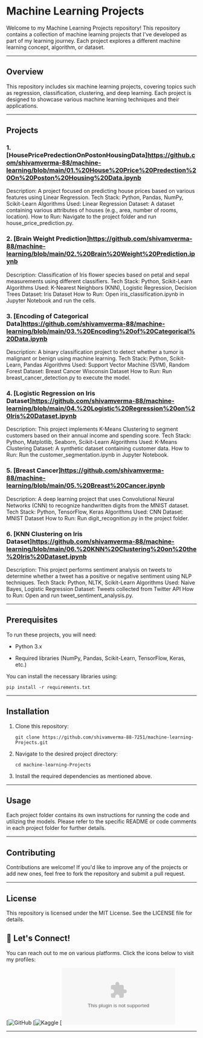 # Machine Learning Projects

Welcome to my Machine Learning Projects repository! This repository contains a collection of machine learning projects that I've developed as part of my learning journey. Each project explores a different machine learning concept, algorithm, or dataset.

---

## Overview

This repository includes six machine learning projects, covering topics such as regression, classification, clustering, and deep learning. Each project is designed to showcase various machine learning techniques and their applications.

---

## Projects

### 1. [HousePricePredectionOnPostonHousingData]https://github.com/shivamverma-88/machine-learning/blob/main/01.%20House%20Price%20Predection%20On%20Poston%20Housing%20Data.ipynb

Description: A project focused on predicting house prices based on various features using Linear Regression.
Tech Stack: Python, Pandas, NumPy, Scikit-Learn
Algorithms Used: Linear Regression
Dataset: A dataset containing various attributes of houses (e.g., area, number of rooms, location).
How to Run: Navigate to the project folder and run house_price_prediction.py.

### 2. [Brain Weight Prediction]https://github.com/shivamverma-88/machine-learning/blob/main/02.%20Brain%20Weight%20Prediction.ipynb

Description: Classification of Iris flower species based on petal and sepal measurements using different classifiers.
Tech Stack: Python, Scikit-Learn
Algorithms Used: K-Nearest Neighbors (KNN), Logistic Regression, Decision Trees
Dataset: Iris Dataset
How to Run: Open iris_classification.ipynb in Jupyter Notebook and run the cells.

### 3. [Encoding of Categorical Data]https://github.com/shivamverma-88/machine-learning/blob/main/03.%20Encoding%20of%20Categorical%20Data.ipynb

Description: A binary classification project to detect whether a tumor is malignant or benign using machine learning.
Tech Stack: Python, Scikit-Learn, Pandas
Algorithms Used: Support Vector Machine (SVM), Random Forest
Dataset: Breast Cancer Wisconsin Dataset
How to Run: Run breast_cancer_detection.py to execute the model.

### 4. [Logistic Regression on Iris Dataset]https://github.com/shivamverma-88/machine-learning/blob/main/04.%20Logistic%20Regression%20on%20Iris%20Dataset.ipynb

Description: This project implements K-Means Clustering to segment customers based on their annual income and spending score.
Tech Stack: Python, Matplotlib, Seaborn, Scikit-Learn
Algorithms Used: K-Means Clustering
Dataset: A synthetic dataset containing customer data.
How to Run: Run the customer_segmentation.ipynb in Jupyter Notebook.

### 5. [Breast Cancer]https://github.com/shivamverma-88/machine-learning/blob/main/05.%20Breast%20Cancer.ipynb

Description: A deep learning project that uses Convolutional Neural Networks (CNN) to recognize handwritten digits from the MNIST dataset.
Tech Stack: Python, TensorFlow, Keras
Algorithms Used: CNN
Dataset: MNIST Dataset
How to Run: Run digit_recognition.py in the project folder.

### 6. [KNN Clustering on Iris Dataset]https://github.com/shivamverma-88/machine-learning/blob/main/06.%20KNN%20Clustering%20on%20the%20Iris%20Dataset.ipynb

Description: This project performs sentiment analysis on tweets to determine whether a tweet has a positive or negative sentiment using NLP techniques.
Tech Stack: Python, NLTK, Scikit-Learn
Algorithms Used: Naive Bayes, Logistic Regression
Dataset: Tweets collected from Twitter API
How to Run: Open and run tweet_sentiment_analysis.py.

---

## Prerequisites

To run these projects, you will need:

- Python 3.x

- Required libraries (NumPy, Pandas, Scikit-Learn, TensorFlow, Keras, etc.)


You can install the necessary libraries using:

    pip install -r requirements.txt

---

## Installation

1. Clone this repository:


       git clone https://github.com/shivamverma-88-7251/machine-learning-Projects.git

2. Navigate to the desired project directory:


       cd machine-learning-Projects

3. Install the required dependencies as mentioned above.

---

## Usage

Each project folder contains its own instructions for running the code and utilizing the models. Please refer to the specific README or code comments in each project folder for further details.

---

## Contributing

Contributions are welcome! If you'd like to improve any of the projects or add new ones, feel free to fork the repository and submit a pull request.

---

## License

This repository is licensed under the MIT License. See the LICENSE file for details.

## 🤝 Let's Connect!

You can reach out to me on various platforms. Click the icons below to visit my profiles:
 
[![GitHub](https://github.com/shivamverma-88)
[![Kaggle](https://www.kaggle.com/shivamverma888@!)
[![Email](sv303254@gmail.com)


---
